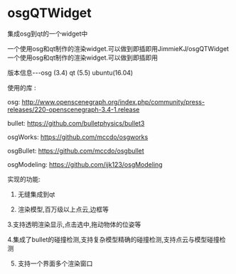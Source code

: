 # osgQTWidget
集成osg到qt的一个widget中

一个使用osg和qt制作的渲染widget.可以做到即插即用JimmieKJ/osgQTWidget一个使用osg和qt制作的渲染widget.可以做到即插即用

版本信息---osg
(3.4) qt (5.5) ubuntu(16.04)

使用的库
:

osg: http://www.openscenegraph.org/index.php/community/press-releases/220-openscenegraph-3.4-1.release



bullet: https://github.com/bulletphysics/bullet3



osgWorks: https://github.com/mccdo/osgworks



osgBullet: https://github.com/mccdo/osgbullet



osgModeling: https://github.com/ijk123/osgModeling



实现的功能:

1. 无缝集成到qt

2. 渲染模型,百万级以上点云,边框等

3.支持透明渲染显示,点击选中,拖动物体的位姿等

4.集成了bullet的碰撞检测,支持复杂模型精确的碰撞检测,支持点云与模型碰撞检测

5. 支持一个界面多个渲染窗口
